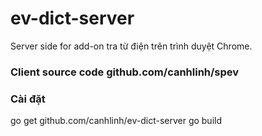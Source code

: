 # ev-dict-server

Server side for add-on tra từ điện trên trình duyệt Chrome.
### Client source code github.com/canhlinh/spev

### Cài đặt
go get github.com/canhlinh/ev-dict-server
go build
